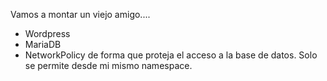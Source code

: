 

Vamos a montar un viejo amigo....
- Wordpress
- MariaDB
- NetworkPolicy de forma que proteja el acceso a la base de datos. Solo se permite desde mi mismo namespace.